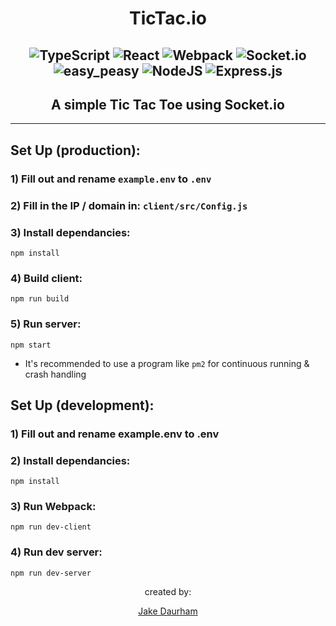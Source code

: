<div align="center">
  <h1>
    TicTac.io
  </h1>
</div>

<div align="center">


![TypeScript](https://img.shields.io/badge/typescript-%23007ACC.svg?style=for-the-badge&logo=typescript&logoColor=white)
![React](https://img.shields.io/badge/react-%2320232a.svg?style=for-the-badge&logo=react&logoColor=%2361DAFB)
![Webpack](https://img.shields.io/badge/webpack-%238DD6F9.svg?style=for-the-badge&logo=webpack&logoColor=black)
![Socket.io](https://img.shields.io/badge/Socket.io-black?style=for-the-badge&logo=socket.io&badgeColor=010101)
![easy_peasy](https://img.shields.io/badge/easy_peasy-%23593d88.svg?style=for-the-badge&logo=redux&logoColor=white)
![NodeJS](https://img.shields.io/badge/node.js-6DA55F?style=for-the-badge&logo=node.js&logoColor=white)
![Express.js](https://img.shields.io/badge/express.js-%23404d59.svg?style=for-the-badge&logo=express&logoColor=%2361DAFB)
---

## A simple Tic Tac Toe using Socket.io

</div>

---

## Set Up (production):

### 1) Fill out and rename `example.env` to `.env`

### 2) Fill in the IP / domain in: `client/src/Config.js`

### 3) Install dependancies:
```
npm install
```

### 4) Build client:
```
npm run build
```

### 5) Run server:
```
npm start
```
- It's recommended to use a program like `pm2` for continuous running & crash handling


## Set Up (development):

### 1) Fill out and rename example.env to .env
### 2) Install dependancies:
```
npm install
```

### 3) Run Webpack:
```
npm run dev-client
```

### 4) Run dev server:
```
npm run dev-server
```
<div align="center">
created by:

[Jake Daurham](https://github.com/daurham)



</div>